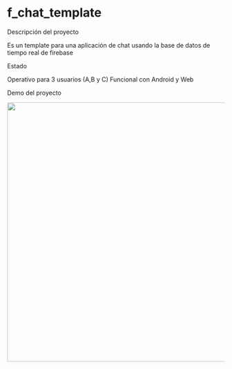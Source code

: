 # f_chat_template

Descripción del proyecto

Es un template para una aplicación de chat usando la base de datos de tiempo real de firebase

Estado

Operativo para 3 usuarios (A,B y C)
Funcional con Android y Web

Demo del proyecto

<img src="https://github.com/mybedoya/2288-01-R3/blob/main/lib/ui/www_screencapture_com_2022-11-29_17_40.gif" width="900" height="600" />



